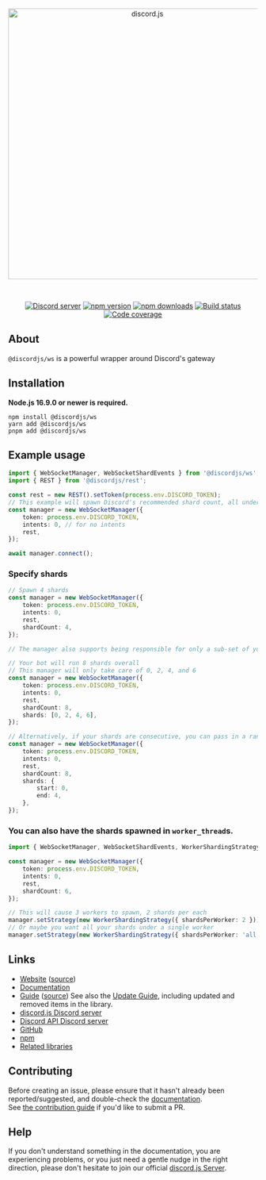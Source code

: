 <div align="center">
  <br />
  <p>
    <a href="https://discord.js.org"><img src="https://discord.js.org/static/logo.svg" width="546" alt="discord.js" /></a>
  </p>
  <br />
  <p>
    <a href="https://discord.gg/djs"><img src="https://img.shields.io/discord/222078108977594368?color=5865F2&logo=discord&logoColor=white" alt="Discord server" /></a>
    <a href="https://www.npmjs.com/package/@discordjs/ws"><img src="https://img.shields.io/npm/v/@discordjs/ws.svg?maxAge=3600" alt="npm version" /></a>
    <a href="https://www.npmjs.com/package/@discordjs/ws"><img src="https://img.shields.io/npm/dt/@discordjs/ws.svg?maxAge=3600" alt="npm downloads" /></a>
    <a href="https://github.com/discordjs/discord.js/actions"><img src="https://github.com/discordjs/discord.js/actions/workflows/test.yml/badge.svg" alt="Build status" /></a>
    <a href="https://codecov.io/gh/discordjs/discord.js" ><img src="https://codecov.io/gh/discordjs/discord.js/branch/main/graph/badge.svg?precision=2&flag=ws" alt="Code coverage" /></a>
  </p>
</div>

## About

`@discordjs/ws` is a powerful wrapper around Discord's gateway

## Installation

**Node.js 16.9.0 or newer is required.**

```sh-session
npm install @discordjs/ws
yarn add @discordjs/ws
pnpm add @discordjs/ws
```

## Example usage

```ts
import { WebSocketManager, WebSocketShardEvents } from '@discordjs/ws';
import { REST } from '@discordjs/rest';

const rest = new REST().setToken(process.env.DISCORD_TOKEN);
// This example will spawn Discord's recommended shard count, all under the current process.
const manager = new WebSocketManager({
	token: process.env.DISCORD_TOKEN,
	intents: 0, // for no intents
	rest,
});

await manager.connect();
```

### Specify shards

```ts
// Spawn 4 shards
const manager = new WebSocketManager({
	token: process.env.DISCORD_TOKEN,
	intents: 0,
	rest,
	shardCount: 4,
});

// The manager also supports being responsible for only a sub-set of your shards:

// Your bot will run 8 shards overall
// This manager will only take care of 0, 2, 4, and 6
const manager = new WebSocketManager({
	token: process.env.DISCORD_TOKEN,
	intents: 0,
	rest,
	shardCount: 8,
	shards: [0, 2, 4, 6],
});

// Alternatively, if your shards are consecutive, you can pass in a range
const manager = new WebSocketManager({
	token: process.env.DISCORD_TOKEN,
	intents: 0,
	rest,
	shardCount: 8,
	shards: {
		start: 0,
		end: 4,
	},
});
```

### You can also have the shards spawned in `worker_thread`s.

```ts
import { WebSocketManager, WebSocketShardEvents, WorkerShardingStrategy } from '@discordjs/ws';

const manager = new WebSocketManager({
	token: process.env.DISCORD_TOKEN,
	intents: 0,
	rest,
	shardCount: 6,
});

// This will cause 3 workers to spawn, 2 shards per each
manager.setStrategy(new WorkerShardingStrategy({ shardsPerWorker: 2 }));
// Or maybe you want all your shards under a single worker
manager.setStrategy(new WorkerShardingStrategy({ shardsPerWorker: 'all' }));
```

## Links

- [Website](https://discord.js.org/) ([source](https://github.com/discordjs/discord.js/tree/main/packages/website))
- [Documentation](https://discord.js.org/#/docs/ws)
- [Guide](https://discordjs.guide/) ([source](https://github.com/discordjs/guide))
  See also the [Update Guide](https://discordjs.guide/additional-info/changes-in-v13.html), including updated and removed items in the library.
- [discord.js Discord server](https://discord.gg/djs)
- [Discord API Discord server](https://discord.gg/discord-api)
- [GitHub](https://github.com/discordjs/discord.js/tree/main/packages/ws)
- [npm](https://www.npmjs.com/package/@discordjs/ws)
- [Related libraries](https://discord.com/developers/docs/topics/community-resources#libraries)

## Contributing

Before creating an issue, please ensure that it hasn't already been reported/suggested, and double-check the
[documentation](https://discord.js.org/#/docs/ws).  
See [the contribution guide](https://github.com/discordjs/discord.js/blob/main/.github/CONTRIBUTING.md) if you'd like to submit a PR.

## Help

If you don't understand something in the documentation, you are experiencing problems, or you just need a gentle
nudge in the right direction, please don't hesitate to join our official [discord.js Server](https://discord.gg/djs).
